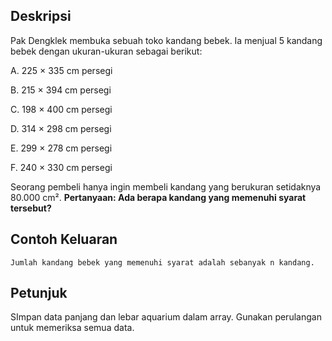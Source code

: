 
## Deskripsi

Pak Dengklek membuka sebuah toko kandang bebek. Ia menjual 5 kandang bebek dengan ukuran-ukuran sebagai berikut:

   A.  225 × 335 cm persegi
   
   B.  215 × 394 cm persegi
   
   C.  198 × 400 cm persegi
   
   D.  314 × 298 cm persegi
   
   E.  299 × 278 cm persegi
   
   F.  240 × 330 cm persegi

Seorang pembeli hanya ingin membeli kandang yang berukuran setidaknya 80.000 cm².
**Pertanyaan: Ada berapa kandang yang memenuhi syarat tersebut?**


## Contoh Keluaran

```
Jumlah kandang bebek yang memenuhi syarat adalah sebanyak n kandang.
```

## Petunjuk

SImpan data panjang dan lebar aquarium dalam array. Gunakan perulangan untuk memeriksa semua data.

